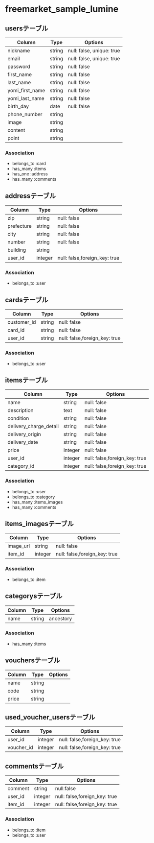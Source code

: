 # freemarket_sample_lumine
## usersテーブル
|Column|Type|Options|
|------|----|-------|
|nickname|string|null: false, unique: true|
|email|string|null: false, unique: true|
|password|string|null: false|
|first_name|string|null: false|
|last_name|string|null: false|
|yomi_first_name|string|null: false|
|yomi_last_name|string|null: false|
|birth_day|date|null: false|
|phone_number|string||
|image|string||
|content|string||
|point|string||
### Association
- belongs_to :card
- has_many :items
- has_one :address
- has_many :comments

## addressテーブル
|Column|Type|Options|
|------|----|-------|
|zip|string|null: false|
|prefecture|string|null: false|
|city|string|null: false|
|number|string|null: false|
|building|string||
|user_id|integer|null: false,foreign_key: true|
### Association
- belongs_to :user

## cardsテーブル
|Column|Type|Options|
|------|----|-------|
|customer_id|string|null: false|
|card_id|string|null: false|
|user_id|string|null: false,foreign_key: true|
### Association
- belongs_to :user

## itemsテーブル
|Column|Type|Options|
|------|----|-------|
|name|string|null: false|
|description|text|null: false|
|condition|string|null: false|
|delivery_charge_detail|string|null: false|
|delivery_origin|string|null: false|
|delivery_date|string|null: false|
|price|integer|null: false|
|user_id|integer|null: false,foreign_key: true|
|category_id|integer|null: false,foreign_key: true|
### Association
- belongs_to :user
- belongs_to :category
- has_many :items_images
- has_many :comments

## items_imagesテーブル
|Column|Type|Options|
|------|----|-------|
|image_url|string|null: false|
|item_id|integer|null: false,foreign_key: true|
### Association
- belongs_to :item

## categorysテーブル
|Column|Type|Options|
|------|----|-------|
|name|string|ancestory|
### Association
- has_many :items

## vouchersテーブル
|Column|Type|Options|
|------|----|-------|
|name|string||
|code|string||
|price|string||

## used_voucher_usersテーブル
|Column|Type|Options|
|------|----|-------|
|user_id|integer|null: false,foreign_key: true|
|voucher_id|integer|null: false,foreign_key: true|

## commentsテーブル
|Column|Type|Options|
|------|----|-------|
|comment|string|null:false|
|user_id|integer|null: false,foreign_key: true|
|item_id|integer|null: false,foreign_key: true|
### Association
- belongs_to :item
- belongs_to :user